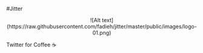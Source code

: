 #Jitter

<center>![Alt text](https://raw.githubusercontent.com/fadieh/jitter/master/public/images/logo-01.png)</center>

Twitter for Coffee :coffee: